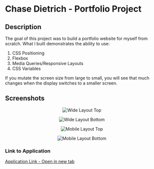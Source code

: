 # Chase Dietrich - Portfolio Project

## Description

The goal of this project was to build a portfolio website for myself from scratch. What I built demonstrates the ability to use:

1. CSS Positioning
2. Flexbox
3. Media Queries/Responsive Layouts
4. CSS Variables

If you mutate the screen size from large to small, you will see that much changes when the display switches to a smaller screen.

## Screenshots

<p align="center">
<img src="https://codesigner2.s3.us-west-1.amazonaws.com/bootcamp/images/screenshot1.png" alt="Wide Layout Top">
</p>
<p align="center">
<img src="https://codesigner2.s3.us-west-1.amazonaws.com/bootcamp/images/screenshot2.png" alt="Wide Layout Bottom">
</p>
<p align="center">
<img src="https://codesigner2.s3.us-west-1.amazonaws.com/bootcamp/images/screenshot3.png" alt="Mobile Layout Top">
</p>
<p align="center">
<img src="https://codesigner2.s3.us-west-1.amazonaws.com/bootcamp/images/screenshot4.png" alt="Mobile Layout Bottom">
</p>

### Link to Application

<a href="https://chasediet.github.io/chase_portfolio_project/" target="_blank">Application Link - Open in new tab
